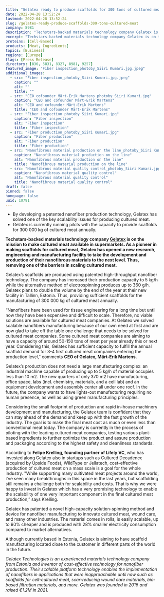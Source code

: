 ```yaml
---
title: "Gelatex ready to produce scaffolds for 300 tons of cultured meat"
date: 2022-04-28 13:52:24
lastmod: 2022-04-28 13:52:24
slug: /gelatex-ready-produce-scaffolds-300-tons-cultured-meat
company: 8981
description: "Techstars-backed materials technology company Gelatex is on the mission to make cultured meat available in supermarkets. As a pioneer in making scaffolds for cultured meat, Gelatex has opened a new research, engineering and manufacturing facility to take the development and production of their nanofibrous materials to the next level. Thus, removing one of the barriers in scaling cultured meat."
excerpt: "Techstars-backed materials technology company Gelatex is on the mission to make cultured meat available in supermarkets. As a pioneer in making scaffolds for cultured meat, Gelatex has opened a new research, engineering and manufacturing facility to take the development and production of their nanofibrous materials to the next level. Thus, removing one of the barriers in scaling cultured meat."
proteins: [Cell-Based]
products: [Meat, Ingredients]
topics: [Business]
regions: [Europe]
flags: [Press Release]
directory: [836, 5831, 8327, 8981, 9257]
featured_image: "Fiber inspection_photoby_Siiri Kumari.jpg.jpeg"
additional_images:
  - src: "Fiber inspection_photoby_Siiri Kumari.jpg.jpeg"
    caption: ""
    alt: ""
    title: ""
  - src: "CEO_cofounder_Märt-Erik Martens_photoby_Siiri Kumari.jpg"
    caption: "CEO and cofounder Märt-Erik Martens"
    alt: "CEO and cofounder Märt-Erik Martens"
    title: "CEO and cofounder Märt-Erik Martens"
  - src: "Fiber inspection_photoby_Siiri Kumari.jpg"
    caption: "Fiber inspection"
    alt: "Fiber inspection"
    title: "Fiber inspection"
  - src: "Fiber production_photoby_Siiri Kumari.jpg"
    caption: "Fiber production"
    alt: "Fiber production"
    title: "Fiber production"
  - src: "Nanofibrous material production on the line_photoby_Siiri Kumari.jpg"
    caption: "Nanofibrous material production on the line"
    alt: "Nanofibrous material production on the line"
    title: "Nanofibrous material production on the line"
  - src: "Nanofibrous material quality control_photoby_Siiri Kumari.jpg"
    caption: "Nanofibrous material quality control"
    alt: "Nanofibrous material quality control"
    title: "Nanofibrous material quality control"
draft: false
pinned: false
homepage: false
uuid: 10791
---
```

<ul>
<li>By developing a patented nanofiber production technology, Gelatex has solved one of the key scalability issues for producing cultured meat.</li>
<li>Gelatex is currently running pilots with the capacity to provide scaffolds for 300 000 kg of cultured meat annually.</li>
</ul>
<p><strong>Techstars-backed materials technology company </strong><a href="https://www.gelatex.com/"><strong>Gelatex</strong></a><strong> </strong><strong>is on the mission to make cultured meat available in supermarkets. As a pioneer in making scaffolds for cultured meat, Gelatex has opened a new research, engineering and manufacturing facility to take the development and production of their nanofibrous materials to the next level. Thus, removing one of the barriers in scaling cultured meat. </strong></p>
<p>Gelatex’s scaffolds are produced using patented high-throughput nanofiber technology. The company has increased their production capacity to 5 kg/h while the alternative method of electrospinning produces up to 360 g/h. Gelatex plans to double the volume by the end of the year at their new facility in Tallinn, Estonia. Thus, providing sufficient scaffolds for the manufacturing of 300 000 kg of cultured meat annually.</p>
<p>“Nanofibers have been used for tissue engineering for a long time but until now they have been expensive and difficult to scale. Therefore, no viable solutions are available for cultured meat companies. At Gelatex we solved scalable nanofibers manufacturing because of our own need at first and are now glad to take off the table one challenge that needs to be solved for cultured meat companies. Some cultured meat companies are aiming to have a capacity of around 50-150 tons of meat per year already this or next year. Considering this, Gelatex has sufficient capacity to fulfill the annual scaffold demand for 3-4 first cultured meat companies entering the production level,” comments <strong>CEO of Gelatex, Märt-Erik Martens</strong>. </p>
<p>Gelatex’s production does not need a large manufacturing complex: an industrial machine capable of producing up to 5 kg/h of material occupies less than 10 m2. The new quarters of only 370 m2 have manufacturing, office space, labs (incl. chemistry, materials, and a cell lab) and an equipment development and assembly center all under one roof. In the future, the company wants to have lights-out manufacturing requiring no human presence, as well as using green manufacturing principles.</p>
<p>Considering the small footprint of production and rapid in-house machinery development and manufacturing, the Gelatex team is confident that they can stay ahead of the demand and keep up with the fast growth of the industry. The goal is to make the final meat cost as much or even less than conventional meat today. The company is currently in the process of piloting with the leading cultured meat companies, testing various plant-based ingredients to further optimize the product and assure production and packaging according to the highest safety and cleanliness standards. </p>
<p>According to <strong>Felipe Krelling, founding partner of Lifely VC</strong>, who has invested along Gelatex also in startups such as Cultured Decadence (acquired by Upside Foods), WildType or Jellatech, cost-effective production of cultured meat on a mass scale is a goal for the whole industry. "While supporting many cultivated meat projects around the world, I’ve seen many breakthroughs in this space in the last years, but scaffolding still remains a challenge both for scalability and costs. That is why we were happy to invest in Gelatex which has a very promising technology to enable the scalability of one very important component in the final cultured meat production,” says Krelling.</p>
<p>Gelatex has patented a novel high-capacity solution-spinning method and device for nanofiber manufacturing to innovate cultured meat, wound care, and many other industries. The material comes in rolls, is easily scalable, up to 90% cheaper and is produced with 28% smaller electricity consumption compared to market alternatives.</p>
<p>Although currently based in Estonia, Gelatex is aiming to have scaffold manufacturing located close to the customer in different parts of the world in the future.</p>
<p><em>Gelatex Technologies is an experienced materials technology company from Estonia and inventor of cost-effective technology for nanofiber production. Their scalable platform technology enables the implementation of nanofibers in applications that were inapproachable until now such as scaffolds for cell-cultured meat, scar-reducing wound care materials, bio-based filtration materials, and more. Gelatex was founded in 2016 and raised €1.2M in 2021.</em></p>
